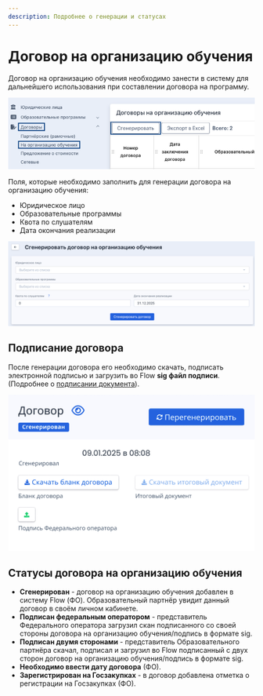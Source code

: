 ```yaml
---
description: Подробнее о генерации и статусах
---
```


# Договор на организацию обучения

Договор на организацию обучения необходимо занести в систему для дальнейшего использования при составлении договора на программу.

![](<../../.gitbook/assets/image (100).png>)

Поля, которые необходимо заполнить для генерации договора на организацию обучения:

* Юридическое лицо&#x20;
* Образовательные программы
* Квота по слушателям
* Дата окончания реализации

![](<../../.gitbook/assets/image (101).png>)

## Подписание договора

После генерации договора его необходимо скачать, подписать электронной подписью и загрузить во Flow **sig файл подписи**. (Подробнее о [подписании документа](../../scenarii/kak-podpisat-elektronnoi-podpisyu/)).

![](<../../.gitbook/assets/image (102).png>)

## Статусы договора на организацию обучения

* **Сгенерирован** - договор на организацию обучения добавлен в систему Flow (ФО). Образовательный партнёр увидит данный договор в своём личном кабинете.
* **Подписан федеральным оператором** - представитель Федерального оператора загрузил скан подписанного со своей стороны договора на организацию обучения/подпись в формате sig.
* **Подписан двумя сторонами** - представитель Образовательного партнёра скачал, подписал и загрузил во Flow подписанный с двух сторон договор на организацию обучения/подпись в  формате sig.
* **Необходимо ввести дату договора** (ФО).
* **Зарегистрирован на Госзакупках** -  в договор добавлена отметка о регистрации на Госзакупках (ФО).
